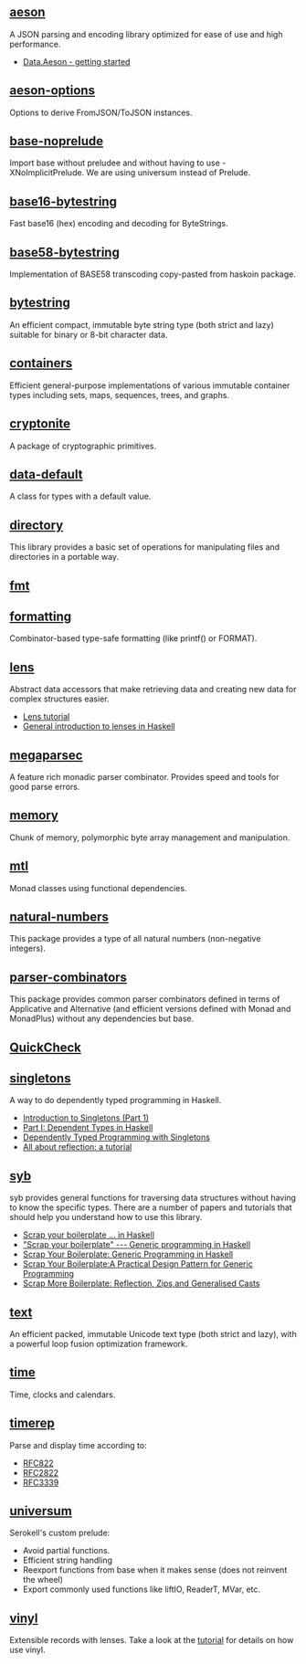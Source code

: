 
## [aeson](http://hackage.haskell.org/package/aeson)

A JSON parsing and encoding library optimized for ease of use and high performance.

- [Data.Aeson - getting started](http://hackage.haskell.org/package/aeson-1.4.1.0/docs/Data-Aeson.html)

## [aeson-options](http://hackage.haskell.org/package/aeson-options)

Options to derive FromJSON/ToJSON instances.

## [base-noprelude](http://hackage.haskell.org/package/base-noprelude)

Import base without preludee and without having to use -XNoImplicitPrelude. We are using universum instead of Prelude.

## [base16-bytestring](http://hackage.haskell.org/package/base16-bytestring)

Fast base16 (hex) encoding and decoding for ByteStrings.

## [base58-bytestring](http://hackage.haskell.org/package/base58-bytestring)

Implementation of BASE58 transcoding copy-pasted from haskoin package.

## [bytestring](http://hackage.haskell.org/package/bytestring)

An efficient compact, immutable byte string type (both strict and lazy) suitable for binary or 8-bit character data.

## [containers](http://hackage.haskell.org/package/containers)

Efficient general-purpose implementations of various immutable container types including sets, maps, sequences, trees, and graphs.

## [cryptonite](http://hackage.haskell.org/package/cryptonite)

A package of cryptographic primitives.

## [data-default](http://hackage.haskell.org/package/data-default)

A class for types with a default value.

## [directory](http://hackage.haskell.org/package/directory)

This library provides a basic set of operations for manipulating files and directories in a portable way.

## [fmt](http://hackage.haskell.org/package/fmt)

## [formatting](http://hackage.haskell.org/package/formatting)

Combinator-based type-safe formatting (like printf() or FORMAT).

## [lens](http://hackage.haskell.org/package/lens)

Abstract data accessors that make retrieving data and creating new data for complex structures easier.

- [Lens tutorial](https://github.com/ekmett/lens#lens-lenses-folds-and-traversals)
- [General introduction to lenses in Haskell](https://stackoverflow.com/questions/5767129/lenses-fclabels-data-accessor-which-library-for-structure-access-and-mutatio/5769285#5769285)

## [megaparsec](http://hackage.haskell.org/package/megaparsec)

A feature rich monadic parser combinator. Provides speed and tools for good parse errors.

## [memory](http://hackage.haskell.org/package/memory)

Chunk of memory, polymorphic byte array management and manipulation.

## [mtl](http://hackage.haskell.org/package/mtl)

Monad classes using functional dependencies.

## [natural-numbers](http://hackage.haskell.org/package/natural-numbers)

This package provides a type of all natural numbers (non-negative integers).

## [parser-combinators](http://hackage.haskell.org/package/parser-combinators)

This package provides common parser combinators defined in terms of Applicative and Alternative (and efficient versions defined with Monad and MonadPlus) without any dependencies but base.

## [QuickCheck](http://hackage.haskell.org/package/QuickCheck)

## [singletons](http://hackage.haskell.org/package/singletons)

A way to do dependently typed programming in Haskell.

- [Introduction to Singletons (Part 1)](https://blog.jle.im/entry/introduction-to-singletons-1.html)
- [Part I: Dependent Types in Haskell](https://www.schoolofhaskell.com/user/konn/prove-your-haskell-for-great-safety/dependent-types-in-haskell)
- [Dependently Typed Programming with Singletons](https://cs.brynmawr.edu/~rae/papers/2012/singletons/paper.pdf)
- [All about reflection: a tutorial](https://www.tweag.io/posts/2017-12-21-reflection-tutorial.html)

## [syb](http://hackage.haskell.org/package/syb)

syb provides general functions for traversing data structures without having to know the specific types. There are a number of papers and tutorials that should help you understand how to use this library.

- [Scrap your boilerplate ... in Haskell](http://web.archive.org/web/20080622204226/http://www.cs.vu.nl/boilerplate/)
- ["Scrap your boilerplate" --- Generic programming in Haskell](http://web.archive.org/web/20170518091839/http://foswiki.cs.uu.nl/foswiki/GenericProgramming/SYB)
- [Scrap Your Boilerplate: Generic Programming in Haskell](http://expressiveprogramming.com/presentations/syb_talk.html)
- [Scrap Your Boilerplate:A Practical Design Pattern for Generic Programming](https://www.microsoft.com/en-us/research/wp-content/uploads/2003/01/hmap.pdf)
- [Scrap More Boilerplate: Reflection, Zips,and Generalised Casts](https://www.microsoft.com/en-us/research/wp-content/uploads/2004/09/gmap2.pdf)

## [text](http://hackage.haskell.org/package/text)

An efficient packed, immutable Unicode text type (both strict and lazy), with a powerful loop fusion optimization framework.

## [time](http://hackage.haskell.org/package/time)

Time, clocks and calendars.

## [timerep](http://hackage.haskell.org/package/timerep)

Parse and display time according to:

- [RFC822](http://www.ietf.org/rfc/rfc0822.txt)
- [RFC2822](http://www.ietf.org/rfc/rfc2822.txt)
- [RFC3339](http://www.ietf.org/rfc/rfc3339.txt)

## [universum](http://hackage.haskell.org/package/universum)

Serokell's custom prelude:

- Avoid partial functions.
- Efficient string handling
- Reexport functions from base when it makes sense (does not reinvent the wheel)
- Export commonly used functions like liftIO, ReaderT, MVar, etc.

## [vinyl](http://hackage.haskell.org/package/vinyl)

Extensible records with lenses. Take a look at the [tutorial](http://hackage.haskell.org/package/vinyl-0.11.0/docs/Data-Vinyl-Tutorial-Overview.html) for details on how use vinyl.
